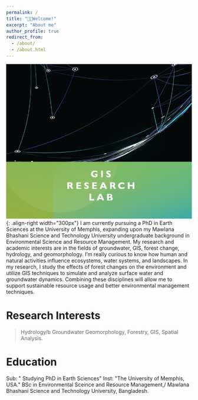 ```yaml
---
permalink: /
title: "👋🏼Welcome!"
excerpt: "About me"
author_profile: true
redirect_from: 
  - /about/
  - /about.html
---
```




![Illustration of combining vision and language modalities](/images/GISLab.png){: .align-right width="300px"}
I am currently pursuing a PhD in Earth Sciences at the University of Memphis, expanding upon my Mawlana Bhashani Science and Technology University undergraduate background in Environmental Science and Resource Management. My research and academic interests are in the fields of groundwater, GIS, forest change, hydrology, and geomorphology. I’m really curious to know how human and natural activities influence ecosystems, water systems, and landscapes. In my research, I study the effects of forest changes on the environment and utilize GIS techniques to simulate and analyze surface water and groundwater dynamics. Combining these disciplines will allow me to support sustainable resource usage and better environmental management techniques.

# Research Interests

>Hydrology/b
>Groundwater
>Geomorphology,
>Forestry,
>GIS,
>Spatial Analysis.

# Education
Sub: " Studying PhD in Earth Sciences"
Inst: "The University of Memphis, USA."
BSc in Environmental Sceince and Resource Management,/
Mawlana Bhashani Science and Technology University, Bangladesh.







